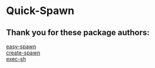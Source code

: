 # Quick-Spawn



## Thank you for these package authors:
[easy-spawn](https://github.com/ddliu/node-easy-spawn)  
[create-spawn](https://github.com/nneutrinno/create-spawn)  
[exec-sh](https://github.com/tsertkov/exec-sh)